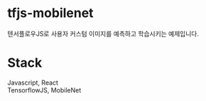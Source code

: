 # tfjs-mobilenet

텐서플로우JS로 사용자 커스텀 이미지를 예측하고 학습시키는 예제입니다. 


# Stack

Javascript, React  
TensorflowJS, MobileNet
